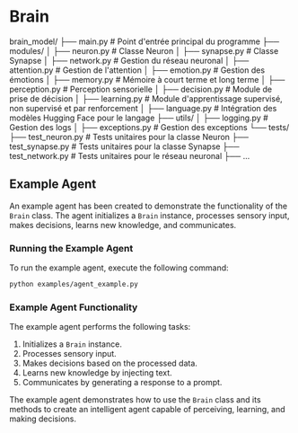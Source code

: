 # Brain

brain_model/
├── main.py                    # Point d'entrée principal du programme
├── modules/
│   ├── neuron.py              # Classe Neuron
│   ├── synapse.py             # Classe Synapse
│   ├── network.py             # Gestion du réseau neuronal
│   ├── attention.py           # Gestion de l'attention
│   ├── emotion.py             # Gestion des émotions
│   ├── memory.py              # Mémoire à court terme et long terme
│   ├── perception.py          # Perception sensorielle
│   ├── decision.py            # Module de prise de décision
│   ├── learning.py            # Module d'apprentissage supervisé, non supervisé et par renforcement
│   ├── language.py            # Intégration des modèles Hugging Face pour le langage
├── utils/
│   ├── logging.py             # Gestion des logs
│   ├── exceptions.py          # Gestion des exceptions
└── tests/
    ├── test_neuron.py         # Tests unitaires pour la classe Neuron
    ├── test_synapse.py        # Tests unitaires pour la classe Synapse
    ├── test_network.py        # Tests unitaires pour le réseau neuronal
    ├── ...

## Example Agent

An example agent has been created to demonstrate the functionality of the `Brain` class. The agent initializes a `Brain` instance, processes sensory input, makes decisions, learns new knowledge, and communicates.

### Running the Example Agent

To run the example agent, execute the following command:

```bash
python examples/agent_example.py
```

### Example Agent Functionality

The example agent performs the following tasks:

1. Initializes a `Brain` instance.
2. Processes sensory input.
3. Makes decisions based on the processed data.
4. Learns new knowledge by injecting text.
5. Communicates by generating a response to a prompt.

The example agent demonstrates how to use the `Brain` class and its methods to create an intelligent agent capable of perceiving, learning, and making decisions.

